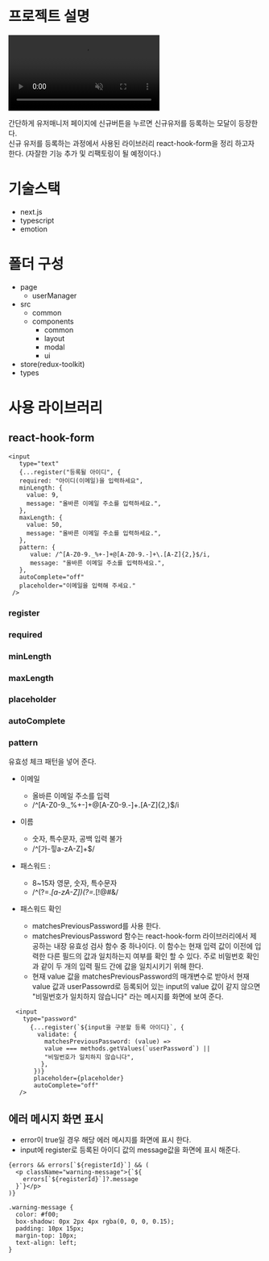 # 프로젝트 설명

  <video  autoplay controls loop muted src="https://private-user-images.githubusercontent.com/138950568/289345228-78ac1fed-fd19-456a-b167-80a21cf92759.mov?jwt=eyJhbGciOiJIUzI1NiIsInR5cCI6IkpXVCJ9.eyJpc3MiOiJnaXRodWIuY29tIiwiYXVkIjoicmF3LmdpdGh1YnVzZXJjb250ZW50LmNvbSIsImtleSI6ImtleTEiLCJleHAiOjE3MDIxOTU5NzYsIm5iZiI6MTcwMjE5NTY3NiwicGF0aCI6Ii8xMzg5NTA1NjgvMjg5MzQ1MjI4LTc4YWMxZmVkLWZkMTktNDU2YS1iMTY3LTgwYTIxY2Y5Mjc1OS5tb3Y_WC1BbXotQWxnb3JpdGhtPUFXUzQtSE1BQy1TSEEyNTYmWC1BbXotQ3JlZGVudGlhbD1BS0lBSVdOSllBWDRDU1ZFSDUzQSUyRjIwMjMxMjEwJTJGdXMtZWFzdC0xJTJGczMlMkZhd3M0X3JlcXVlc3QmWC1BbXotRGF0ZT0yMDIzMTIxMFQwODA3NTZaJlgtQW16LUV4cGlyZXM9MzAwJlgtQW16LVNpZ25hdHVyZT1iZjI1NmFmMTdiZDBlNTU5YTE3YTJkODdiNDRjOTVlNGVlMmI2N2IwMmI4YWQ2NzBhMTcwMGNjYTRjMTQ0ODFmJlgtQW16LVNpZ25lZEhlYWRlcnM9aG9zdCZhY3Rvcl9pZD0wJmtleV9pZD0wJnJlcG9faWQ9MCJ9.mKRv5BFF1PhykQuPeWyXKJJMxk3l4WqLmSClmjsXmR8"></video>



간단하게 유저매니저 페이지에 신규버튼을 누르면 신규유저를 등록하는 모달이 등장한다. </br>
신규 유저를 등록하는 과정에서 사용된 라이브러리 react-hook-form을 정리 하고자 한다.
(자잘한 기능 추가 및 리팩토링이 될 예정이다.)

# 기술스택
- next.js
- typescript
- emotion

# 폴더 구성
- page
  - userManager
- src
  - common 
  - components
    - common
    - layout
    - modal
    - ui
- store(redux-toolkit)
- types

  
# 사용 라이브러리

## react-hook-form
```shll
<input
   type="text"
   {...register("등록될 아이디", {
   required: "아이디(이메일)을 입력하세요",
   minLength: {
     value: 9,
     message: "올바른 이메일 주소를 입력하세요.",
   },
   maxLength: {
     value: 50,
     message: "올바른 이메일 주소를 입력하세요.",
   },
   pattern: {
      value: /^[A-Z0-9._%+-]+@[A-Z0-9.-]+\.[A-Z]{2,}$/i,
      message: "올바른 이메일 주소를 입력하세요.",
   },
   autoComplete="off"
   placeholder="이메일을 입력해 주세요."
 />
```
### register 

### required

### minLength

### maxLength

### placeholder

### autoComplete

### pattern 
유효성 체크 패턴을 넣어 준다.
- 이메일
  - 올바른 이메일 주소를 입력
  -  /^[A-Z0-9._%+-]+@[A-Z0-9.-]+\.[A-Z]{2,}$/i
    
- 이름
  - 숫자, 특수문자, 공백 입력 불가
  - /^[가-힣a-zA-Z]+$/
    
- 패스워드 :
  - 8~15자 영문, 숫자, 특수문자
  -  /^(?=.*[a-zA-Z])(?=.*[!@#&$%^*+=-])(?=.*[0-9]).{8,15}$/
    
- 패스워드 확인
  - matchesPreviousPassword를 사용 한다.
  - matchesPreviousPassword 함수는 react-hook-form 라이브러리에서 제공하는 내장 유효성 검사 함수 중 하나이다. 이 함수는 현재 입력 값이 이전에 입력한 다른 필드의 값과 일치하는지 여부를 확인 할 수 있다. 주로 비밀번호 확인과 같이 두 개의 입력 필드 간에 값을 일치시키기 위해 한다.
  - 현재 value 값을 matchesPreviousPassword의 매개변수로 받아서 현재 value 값과 userPassowrd로 등록되어 있는 input의 value 값이 같지 않으면 "비밀번호가 일치하지 않습니다" 라는 메시지를 화면에 보여 준다.
```shell
  <input
    type="password"
      {...register(`${input을 구분할 등록 아이디}`, {
        validate: {
          matchesPreviousPassword: (value) =>
          value === methods.getValues(`userPassword`) ||
          "비밀번호가 일치하지 않습니다",
         },
       })}
       placeholder={placeholder}
       autoComplete="off"
   />
```
## 에러 메시지 화면 표시

- error이 true일 경우 해당 에러 메시지를 화면에 표시 한다.
- input에 register로 등록된 아이디 값의 message값을 화면에 표시 해준다.

```shell
{errors && errors[`${registerId}`] && (
  <p className="warning-message">{`${
    errors[`${registerId}`]?.message
  }`}</p>
)}

.warning-message {
  color: #f00;
  box-shadow: 0px 2px 4px rgba(0, 0, 0, 0.15);
  padding: 10px 15px;
  margin-top: 10px;
  text-align: left;
}

```


